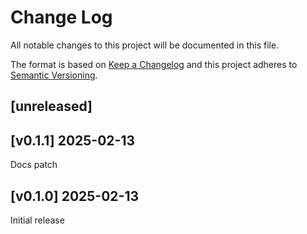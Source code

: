 Change Log
=======

All notable changes to this project will be documented in this file.

The format is based on [Keep a Changelog](http://keepachangelog.com/)
and this project adheres to [Semantic Versioning](http://semver.org/).

## [unreleased]

## [v0.1.1] 2025-02-13

Docs patch

## [v0.1.0] 2025-02-13

Initial release
